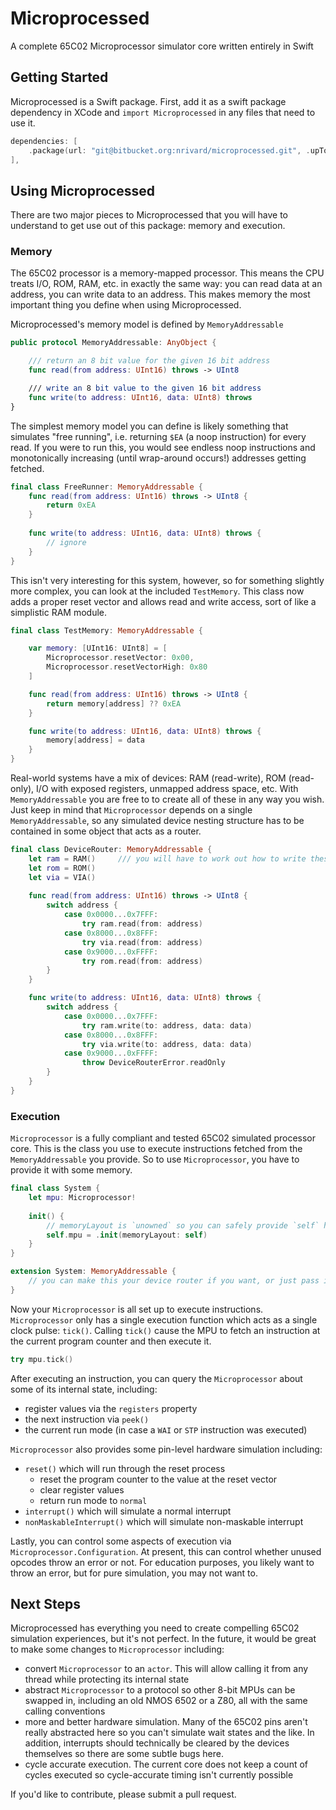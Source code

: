 # Microprocessed

A complete 65C02 Microprocessor simulator core written entirely in Swift

## Getting Started

Microprocessed is a Swift package.
First, add it as a swift package dependency in XCode and `import Microprocessed` in any files that need to use it.

```swift
dependencies: [
    .package(url: "git@bitbucket.org:nrivard/microprocessed.git", .upToNextMajor(from: "1.0.0")),
],
```

## Using Microprocessed

There are two major pieces to Microprocessed that you will have to understand to get use out of this package: memory and execution.

### Memory

The 65C02 processor is a memory-mapped processor.
This means the CPU treats I/O, ROM, RAM, etc. in exactly the same way: you can read data at an address, you can write data to an address.
This makes memory the most important thing you define when using Microprocessed.


Microprocessed's memory model is defined by `MemoryAddressable`

```swift
public protocol MemoryAddressable: AnyObject {

    /// return an 8 bit value for the given 16 bit address
    func read(from address: UInt16) throws -> UInt8

    /// write an 8 bit value to the given 16 bit address
    func write(to address: UInt16, data: UInt8) throws
}
```

The simplest memory model you can define is likely something that simulates "free running", i.e. returning `$EA` (a noop instruction) for every read.
If you were to run this, you would see endless noop instructions and monotonically increasing (until wrap-around occurs!) addresses getting fetched.

```swift
final class FreeRunner: MemoryAddressable {
    func read(from address: UInt16) throws -> UInt8 {
        return 0xEA
    }
    
    func write(to address: UInt16, data: UInt8) throws {
        // ignore
    }
}
```

This isn't very interesting for this system, however, so for something slightly more complex, you can look at the included `TestMemory`.
This class now adds a proper reset vector and allows read and write access, sort of like a simplistic RAM module.

```swift
final class TestMemory: MemoryAddressable {

    var memory: [UInt16: UInt8] = [
        Microprocessor.resetVector: 0x00,
        Microprocessor.resetVectorHigh: 0x80
    ]

    func read(from address: UInt16) throws -> UInt8 {
        return memory[address] ?? 0xEA
    }

    func write(to address: UInt16, data: UInt8) throws {
        memory[address] = data
    }
}
```

Real-world systems have a mix of devices: RAM (read-write), ROM (read-only), I/O with exposed registers, unmapped address space, etc.
With `MemoryAddressable` you are free to to create all of these in any way you wish.
Just keep in mind that `Microprocessor` depends on a single `MemoryAddressable`, so any simulated device nesting structure has to be contained in some object that acts as a router.

```swift
final class DeviceRouter: MemoryAddressable {
    let ram = RAM()     /// you will have to work out how to write these specific devices :)
    let rom = ROM()
    let via = VIA()
    
    func read(from address: UInt16) throws -> UInt8 {
        switch address {
            case 0x0000...0x7FFF:
                try ram.read(from: address)
            case 0x8000...0x8FFF:
                try via.read(from: address)
            case 0x9000...0xFFFF:
                try rom.read(from: address)
        }
    }

    func write(to address: UInt16, data: UInt8) throws {
        switch address {
            case 0x0000...0x7FFF:
                try ram.write(to: address, data: data)
            case 0x8000...0x8FFF:
                try via.write(to: address, data: data)
            case 0x9000...0xFFFF:
                throw DeviceRouterError.readOnly
        }
    }
}
```

### Execution

`Microprocessor` is a fully compliant and tested 65C02 simulated processor core.
This is the class you use to execute instructions fetched from the `MemoryAddressable` you provide.
So to use `Microprocessor`, you have to provide it with some memory.

```swift
final class System {
    let mpu: Microprocessor!
    
    init() {
        // memoryLayout is `unowned` so you can safely provide `self` here
        self.mpu = .init(memoryLayout: self)
    }
}

extension System: MemoryAddressable {
    // you can make this your device router if you want, or just pass it to another type to do that work for you
}
```

Now your `Microprocessor` is all set up to execute instructions.
`Microprocessor` only has a single execution function which acts as a single clock pulse: `tick()`.
Calling `tick()` cause the MPU to fetch an instruction at the current program counter and then execute it.

```swift
try mpu.tick()
```

After executing an instruction, you can query the `Microprocessor` about some of its internal state, including:
* register values via the `registers` property
* the next instruction via `peek()`
* the current run mode (in case a `WAI` or `STP` instruction was executed)

`Microprocessor` also provides some pin-level hardware simulation including:
* `reset()` which will run through the reset process
    * reset the program counter to the value at the reset vector
    * clear register values
    * return run mode to `normal`
* `interrupt()` which will simulate a normal interrupt
* `nonMaskableInterrupt()` which will simulate non-maskable interrupt

Lastly, you can control some aspects of execution via `Microprocessor.Configuration`.
At present, this can control whether unused opcodes throw an error or not.
For education purposes, you likely want to throw an error, but for pure simulation, you may not want to.

## Next Steps

Microprocessed has everything you need to create compelling 65C02 simulation experiences, but it's not perfect.
In the future, it would be great to make some changes to `Microprocessor` including:
* convert `Microprocessor` to an `actor`. 
This will allow calling it from any thread while protecting its internal state
* abstract `Microprocessor` to a protocol so other 8-bit MPUs can be swapped in, including an old NMOS 6502 or a Z80, all with the same calling conventions
* more and better hardware simulation. 
Many of the 65C02 pins aren't really abstracted here so you can't simulate wait states and the like. 
In addition, interrupts should technically be cleared by the devices themselves so there are some subtle bugs here.
* cycle accurate execution. 
The current core does not keep a count of cycles executed so cycle-accurate timing isn't currently possible  

If you'd like to contribute, please submit a pull request.
